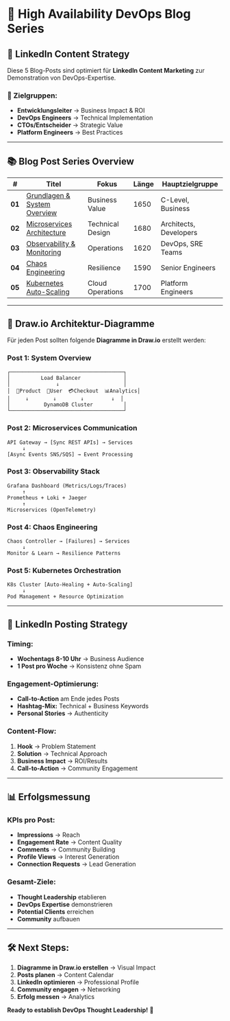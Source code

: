 # 🎯 High Availability DevOps Blog Series

## 📝 LinkedIn Content Strategy

Diese 5 Blog-Posts sind optimiert für **LinkedIn Content Marketing** zur Demonstration von DevOps-Expertise.

### **🎯 Zielgruppen:**
- **Entwicklungsleiter** → Business Impact & ROI
- **DevOps Engineers** → Technical Implementation  
- **CTOs/Entscheider** → Strategic Value
- **Platform Engineers** → Best Practices

---

## 📚 **Blog Post Series Overview**

| # | Titel | Fokus | Länge | Hauptzielgruppe |
|---|-------|-------|-------|-----------------|
| **01** | [Grundlagen & System Overview](01-grundlagen-system-overview.md) | Business Value | 1650 | C-Level, Business |
| **02** | [Microservices Architecture](02-microservices-architecture-apis.md) | Technical Design | 1680 | Architects, Developers |
| **03** | [Observability & Monitoring](03-observability-monitoring-tracing.md) | Operations | 1620 | DevOps, SRE Teams |
| **04** | [Chaos Engineering](04-chaos-engineering-resilience.md) | Resilience | 1590 | Senior Engineers |
| **05** | [Kubernetes Auto-Scaling](05-kubernetes-autoscaling-healing.md) | Cloud Operations | 1700 | Platform Engineers |

---

## 🎨 **Draw.io Architektur-Diagramme**

Für jeden Post sollten folgende **Diagramme in Draw.io** erstellt werden:

### **Post 1: System Overview**
```
┌─────────────────────────────────────┐
│          Load Balancer              │
│               ↓                     │
│  🛒Product  👤User  💳Checkout  📊Analytics│
│     ↓        ↓        ↓         ↓  │
│           DynamoDB Cluster          │
└─────────────────────────────────────┘
```

### **Post 2: Microservices Communication**
```
API Gateway → [Sync REST APIs] → Services
     ↓
[Async Events SNS/SQS] → Event Processing
```

### **Post 3: Observability Stack**
```
Grafana Dashboard (Metrics/Logs/Traces)
     ↑
Prometheus + Loki + Jaeger
     ↑
Microservices (OpenTelemetry)
```

### **Post 4: Chaos Engineering**
```
Chaos Controller → [Failures] → Services
     ↓
Monitor & Learn → Resilience Patterns
```

### **Post 5: Kubernetes Orchestration**
```
K8s Cluster [Auto-Healing + Auto-Scaling]
     ↓
Pod Management + Resource Optimization
```

---

## 🚀 **LinkedIn Posting Strategy**

### **Timing:**
- **Wochentags 8-10 Uhr** → Business Audience
- **1 Post pro Woche** → Konsistenz ohne Spam

### **Engagement-Optimierung:**
- **Call-to-Action** am Ende jedes Posts
- **Hashtag-Mix:** Technical + Business Keywords
- **Personal Stories** → Authenticity

### **Content-Flow:**
1. **Hook** → Problem Statement
2. **Solution** → Technical Approach  
3. **Business Impact** → ROI/Results
4. **Call-to-Action** → Community Engagement

---

## 📊 **Erfolgsmessung**

### **KPIs pro Post:**
- **Impressions** → Reach
- **Engagement Rate** → Content Quality
- **Comments** → Community Building
- **Profile Views** → Interest Generation
- **Connection Requests** → Lead Generation

### **Gesamt-Ziele:**
- **Thought Leadership** etablieren
- **DevOps Expertise** demonstrieren
- **Potential Clients** erreichen
- **Community** aufbauen

---

## 🛠️ **Next Steps:**

1. **Diagramme in Draw.io erstellen** → Visual Impact
2. **Posts planen** → Content Calendar
3. **LinkedIn optimieren** → Professional Profile
4. **Community engagen** → Networking
5. **Erfolg messen** → Analytics

**Ready to establish DevOps Thought Leadership!** 🚀 